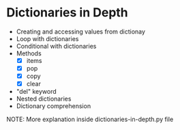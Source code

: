 # Dictionaries in Depth

- Creating and accessing values from dictionay
- Loop with dictionaries
- Conditional with dictionaries
- Methods
  - [x] items
  - [x] pop
  - [x] copy
  - [x] clear
- "del" keyword
- Nested dictionaries
- Dictionary comprehension

NOTE: More explanation inside dictionaries-in-depth.py file
